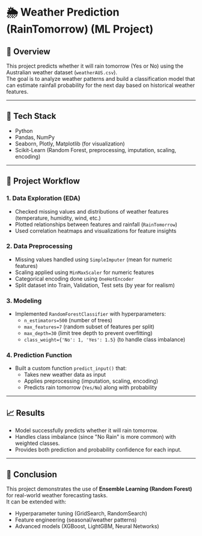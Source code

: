 # 🌦️ Weather Prediction (RainTomorrow) (ML Project)

## 📌 Overview
This project predicts whether it will rain tomorrow (Yes or No) using the Australian weather dataset (`weatherAUS.csv`).  
The goal is to analyze weather patterns and build a classification model that can estimate rainfall probability for the next day based on historical weather features.

---

## 🔧 Tech Stack
- Python  
- Pandas, NumPy  
- Seaborn, Plotly, Matplotlib (for visualization)  
- Scikit-Learn (Random Forest, preprocessing, imputation, scaling, encoding)  

---

## 🚀 Project Workflow

### 1. Data Exploration (EDA)
- Checked missing values and distributions of weather features (temperature, humidity, wind, etc.)  
- Plotted relationships between features and rainfall (`RainTomorrow`)  
- Used correlation heatmaps and visualizations for feature insights  

### 2. Data Preprocessing
- Missing values handled using `SimpleImputer` (mean for numeric features)  
- Scaling applied using `MinMaxScaler` for numeric features  
- Categorical encoding done using `OneHotEncoder`  
- Split dataset into Train, Validation, Test sets (by year for realism)  

### 3. Modeling
- Implemented `RandomForestClassifier` with hyperparameters:  
  - `n_estimators=500` (number of trees)  
  - `max_features=7` (random subset of features per split)  
  - `max_depth=30` (limit tree depth to prevent overfitting)  
  - `class_weight={'No': 1, 'Yes': 1.5}` (to handle class imbalance)  

### 4. Prediction Function
- Built a custom function `predict_input()` that:  
  - Takes new weather data as input  
  - Applies preprocessing (imputation, scaling, encoding)  
  - Predicts rain tomorrow (`Yes/No`) along with probability  

---

## 📈 Results
- Model successfully predicts whether it will rain tomorrow.  
- Handles class imbalance (since "No Rain" is more common) with weighted classes.  
- Provides both prediction and probability confidence for each input.  

---

## 📝 Conclusion
This project demonstrates the use of **Ensemble Learning (Random Forest)** for real-world weather forecasting tasks.  
It can be extended with:  
- Hyperparameter tuning (GridSearch, RandomSearch)  
- Feature engineering (seasonal/weather patterns)  
- Advanced models (XGBoost, LightGBM, Neural Networks)

